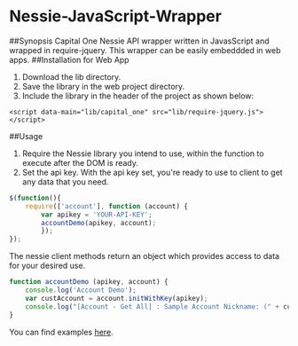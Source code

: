 # Nessie-JavaScript-Wrapper
##Synopsis
Capital One Nessie API wrapper written in JavasScript and wrapped in require-jquery. This wrapper can be easily embeddded in web apps.
##Installation for Web App
1. Download the lib directory.
2. Save the library in the web project directory.
3. Include the library in the header of the project as shown below:
```
<script data-main="lib/capital_one" src="lib/require-jquery.js"></script>

```
##Usage
1. Require the Nessie library you intend to use, within the function to execute after the DOM is ready.
2. Set the api key. With the api key set, you're ready to use to client to get any data that you need.
```javascript
$(function(){
	require(['account'], function (account) {
		var apikey = 'YOUR-API-KEY';
		accountDemo(apikey, account);
		});
});
```
The nessie client methods return an object which provides access to data for your desired use.
```javascript
function accountDemo (apikey, account) {
	console.log('Account Demo');
	var custAccount = account.initWithKey(apikey);
	console.log("[Account - Get All] : Sample Account Nickname: (" + custAccount.getAll()[0].nickname + ")");
}
```
You can find examples [here](https://github.com/nessieisreal/Nessie-iOS-Wrapper/blob/master/lib/example.html).